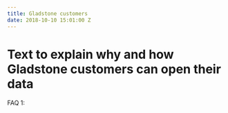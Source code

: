 ```yaml
---
title: Gladstone customers
date: 2018-10-10 15:01:00 Z
---
```


# Text to explain why and how Gladstone customers can open their data

FAQ 1: 
